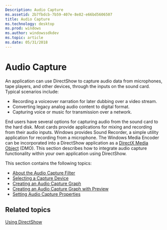 ```yaml
---
Description: Audio Capture
ms.assetid: 2b7fbdcb-7b59-407e-8e82-e66bd5606507
title: Audio Capture
ms.technology: desktop
ms.prod: windows
ms.author: windowssdkdev
ms.topic: article
ms.date: 05/31/2018
---
```


# Audio Capture

An application can use DirectShow to capture audio data from microphones, tape players, and other devices, through the inputs on the sound card. Typical scenarios include:

-   Recording a voiceover narration for later dubbing over a video stream.
-   Converting legacy analog audio content to digital format.
-   Capturing voice or music for transmission over a network.

End users have several options for capturing audio from the sound card to the hard disk. Most cards provide applications for mixing and recording from their audio inputs. Windows provides Sound Recorder, a simple utility application for recording from a microphone. The Windows Media Encoder can be incorporated into a DirectShow application as a [DirectX Media Object](directx-media-objects.md) (DMO). This section describes how to integrate audio capture functionality within your own application using DirectShow.

This section contains the following topics:

-   [About the Audio Capture Filter](about-the-audio-capture-filter.md)
-   [Selecting a Capture Device](selecting-a-capture-device.md)
-   [Creating an Audio Capture Graph](creating-an-audio-capture-graph.md)
-   [Creating an Audio Capture Graph with Preview](creating-an-audio-capture-graph-with-preview.md)
-   [Setting Audio Capture Properties](setting-audio-capture-properties.md)

## Related topics

<dl> <dt>

[Using DirectShow](using-directshow.md)
</dt> </dl>

 

 



